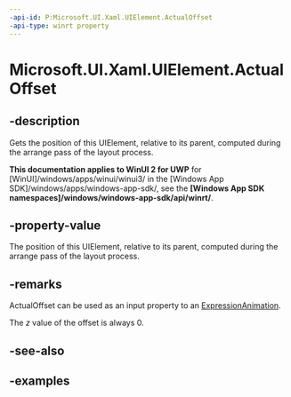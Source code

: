 ```yaml
---
-api-id: P:Microsoft.UI.Xaml.UIElement.ActualOffset
-api-type: winrt property
---
```


<!-- Property syntax.
public Vector3 ActualOffset { get; }
-->

# Microsoft.UI.Xaml.UIElement.ActualOffset

## -description

Gets the position of this UIElement, relative to its parent, computed during the arrange pass of the layout process.

**This documentation applies to WinUI 2 for UWP** for [WinUI]/windows/apps/winui/winui3/ in the [Windows App SDK]/windows/apps/windows-app-sdk/, see the **[Windows App SDK namespaces]/windows/windows-app-sdk/api/winrt/**.

## -property-value

The position of this UIElement, relative to its parent, computed during the arrange pass of the layout process.

## -remarks

ActualOffset can be used as an input property to an [ExpressionAnimation](../microsoft.ui.composition/expressionanimation.md).

The _z_ value of the offset is always 0.

## -see-also

## -examples

